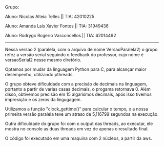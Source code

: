 Grupo:

Aluno: Nicolas Alteia Telles || TIA: 42010225

Aluno: Amanda Laís Xavier Fontes || TIA: 31949436

Aluno: Rodrygo Rogerio Vasconcellos || TIA: 42014492

-------

Nessa versao 2 (paralela, com o arquivo de nome VersaoParalela2) o grupo refez a versão serial seguindo o feedback do professor, cujo nome é versaoSerial2 nesse mesmo diretório.

Optamos por mudar da linguagem Python para C, para alcançar maior desempenho, utilizando pthreads. 

O grupo obteve dificuldade com a precisão de decimais na linguagem, portanto a partir de varias casas decimais, o progama retornava 0. Além disso, obtivemos precisão em 15 algarismos decimais, após isso tivemos impresição e os zeros da lingugagem.

Utilizamos a função "clock_gettime()" para calcular o tempo, e a nossa primeira versão paralela teve um atraso de 5,116799 segundos na execução.

Outra dificuldade do grupo foi com o output das threads, ao executar, ele mostra no console as duas threads em vez de apenas o resultado final.

O código foi executado em uma maquina com 2 núcleos, a partir da aws.
